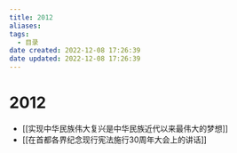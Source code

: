 ```yaml
---
title: 2012
aliases:
tags:
  - 目录
date created: 2022-12-08 17:26:39
date updated: 2022-12-08 17:26:39
---
```


# 2012

- [[实现中华民族伟大复兴是中华民族近代以来最伟大的梦想]]
- [[在首都各界纪念现行宪法施行30周年大会上的讲话]]
